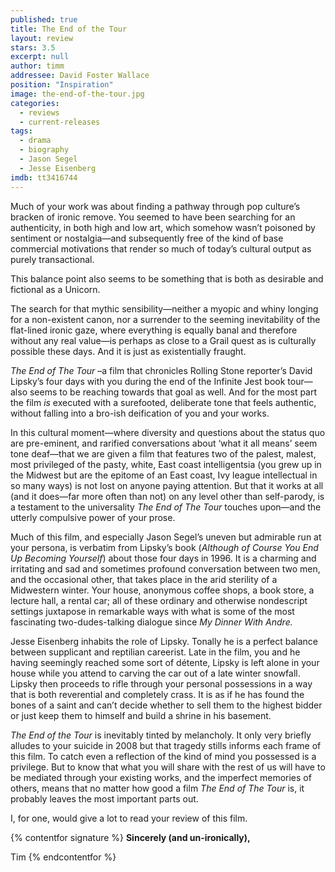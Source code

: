 ```yaml
---
published: true
title: The End of the Tour
layout: review
stars: 3.5
excerpt: null
author: timm
addressee: David Foster Wallace
position: "Inspiration"
image: the-end-of-the-tour.jpg
categories: 
  - reviews
  - current-releases
tags: 
  - drama
  - biography
  - Jason Segel
  - Jesse Eisenberg
imdb: tt3416744
---
```


Much of your work was about finding a pathway through pop culture’s bracken of ironic remove. You seemed to have been searching for an authenticity, in both high and low art, which somehow wasn’t poisoned by sentiment or nostalgia—and subsequently free of the kind of base commercial motivations that render so much of today’s cultural output as purely transactional. 

This balance point also seems to be something that is both as desirable and fictional as a Unicorn.

The search for that mythic sensibility—neither a myopic and whiny longing for a non-existent canon, nor a surrender to the seeming inevitability of the flat-lined ironic gaze, where everything is equally banal and therefore without any real value—is perhaps as close to a Grail quest as is culturally possible these days. And it is just as existentially fraught.

_The End of The Tour_ –a film that chronicles Rolling Stone reporter’s David Lipsky’s four days with you during the end of the Infinite Jest book tour—also seems to be reaching towards that goal as well. And for the most part the film _is_ executed with a surefooted, deliberate tone that feels authentic, without falling into a bro-ish deification of you and your works.

In this cultural moment—where diversity and questions about the status quo are pre-eminent, and rarified conversations about ‘what it all means’ seem tone deaf—that we are given a film that features two of the palest, malest, most privileged of the pasty, white, East coast intelligentsia (you grew up in the Midwest but are the epitome of an East coast, Ivy league intellectual in so many ways) is not lost on anyone paying attention. But that it works at all (and it does—far more often than not) on any level other than self-parody, is a testament to the universality _The End of The Tour_ touches upon—and the utterly compulsive power of your prose.

Much of this film, and especially Jason Segel’s uneven but admirable run at your persona, is verbatim from Lipsky’s book (_Although of Course You End Up Becoming Yourself_) about those four days in 1996. It is a charming and irritating and sad and sometimes profound conversation between two men, and the occasional other, that takes place in the arid sterility of a Midwestern winter. Your house, anonymous coffee shops, a book store, a lecture hall, a rental car; all of these ordinary and otherwise nondescript settings juxtapose in remarkable ways with what is some of the most fascinating two-dudes-talking dialogue since _My Dinner With Andre._

Jesse Eisenberg inhabits the role of Lipsky. Tonally he is a perfect balance between supplicant and reptilian careerist. Late in the film, you and he having seemingly reached some sort of détente, Lipsky is left alone in your house while you attend to carving the car out of a late winter snowfall. Lipsky then proceeds to rifle through your personal possessions in a way that is both reverential and completely crass. It is as if he has found the bones of a saint and can’t decide whether to sell them to the highest bidder or just keep them to himself and build a shrine in his basement.

_The End of the Tour_ is inevitably tinted by melancholy. It only very briefly alludes to your suicide in 2008 but that tragedy stills informs each frame of this film. To catch even a reflection of the kind of mind you possessed is a privilege. But to know that what you will share with the rest of us will have to be mediated through your existing works, and the imperfect memories of others, means that no matter how good a film _The End of The Tour_ is, it probably leaves the most important parts out. 

I, for one, would give a lot to read your review of this film. 

{% contentfor signature %}
**Sincerely (and un-ironically),**

Tim
{% endcontentfor %}